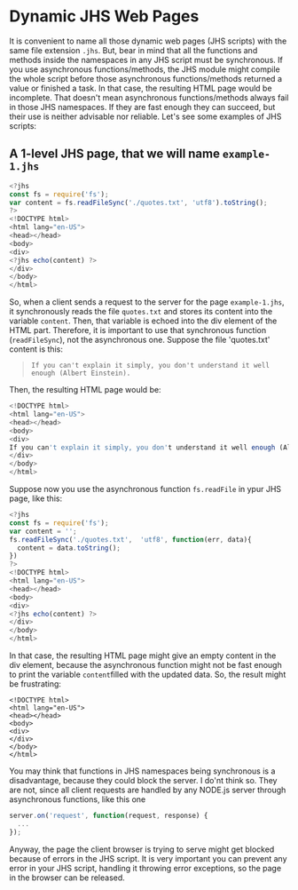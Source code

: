 # Dynamic JHS Web Pages

It is convenient to name all those dynamic web pages (JHS scripts) with the same file extension `.jhs`. But, bear in mind that all the functions and methods inside the namespaces in any JHS script must be synchronous. If you use asynchronous functions/methods, the JHS module might compile the whole script before those asynchronous functions/methods returned a value  or finished a task. In that case, the resulting HTML page would be incomplete. That doesn't mean asynchronous  functions/methods always fail in those JHS namespaces. If they are fast enough they can succeed, but their use is neither advisable nor reliable. Let's see some examples of JHS scripts:

## A 1-level JHS page, that we will name `example-1.jhs`
```javascript
<?jhs
const fs = require('fs');
var content = fs.readFileSync('./quotes.txt', 'utf8').toString();
?>
<!DOCTYPE html> 
<html lang="en-US">
<head></head>
<body>
<div>
<?jhs echo(content) ?>
</div>
</body>
</html>
```
So, when a client sends a request to the server for the page `example-1.jhs`, it synchronously reads the file `quotes.txt` and stores its content into the variable `content`. Then, that variable is echoed into the div element of the HTML part. Therefore, it is important to use that synchronous function (`readFileSync`), not the asynchronous one. Suppose the file 'quotes.txt' content is this:

> `If you can't explain it simply, you don't understand it well enough (Albert Einstein).`

Then, the resulting HTML page would be:
```javascript
<!DOCTYPE html> 
<html lang="en-US">
<head></head>
<body>
<div>
If you can't explain it simply, you don't understand it well enough (Albert Einstein). 
</div>
</body>
</html>
```
Suppose now you use the asynchronous function `fs.readFile` in ypur JHS page, like this:
```javascript
<?jhs
const fs = require('fs');
var content = '';
fs.readFileSync('./quotes.txt',  'utf8', function(err, data){
  content = data.toString();
})
?>
<!DOCTYPE html> 
<html lang="en-US">
<head></head>
<body>
<div>
<?jhs echo(content) ?>
</div>
</body>
</html>
```
In that case, the resulting HTML page might give an empty content in the div element, because the asynchronous function might not be fast enough to print the variable `content`filled with the updated data. So, the result might be frustrating:
```
<!DOCTYPE html> 
<html lang="en-US">
<head></head>
<body>
<div>
</div>
</body>
</html>
```
You may think that functions in JHS namespaces being synchronous is a disadvantage, because they could block the server. I do'nt think so. They are not, since all client requests are handled by any NODE.js server through asynchronous functions, like this one
```javascript
server.on('request', function(request, response) {
  ...
});
```
Anyway, the page the client browser is trying to serve might get blocked because of errors in the JHS script. It is very important you can prevent any error in your JHS script, handling it throwing error exceptions, so the page in the browser can be released. 
